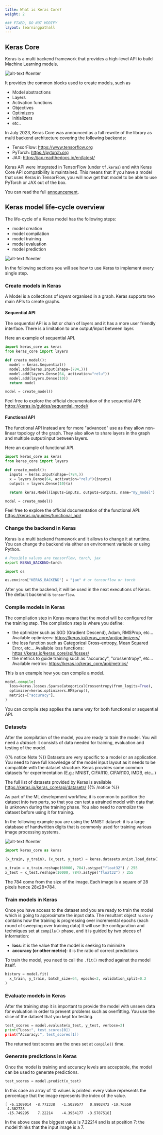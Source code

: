 ```yaml
---
title: What is Keras Core?
weight: 2

### FIXED, DO NOT MODIFY
layout: learningpathall
---
```


## Keras Core
Keras is a multi backend framework that provides a high-level API to build
Machine Learning models.

![alt-text #center](images/keras-logo.png "Keras Logo")

It provides the common blocks used to create models, such as
* Model abstractions
* Layers
* Activation functions
* Objectives
* Optimizers
* Initializers
* etc..

In July 2023, Keras Core was announced as a full rewrite of the library as
multi backend architecture covering the following backends:

* TensorFlow: https://www.tensorflow.org
* PyTorch: https://pytorch.org
* JAX: https://jax.readthedocs.io/en/latest/

Keras API were integrated in TensorFlow (under `tf.keras`) and with Keras Core
API compatibility is maintained. This means that if you have a model that uses
Keras in TensorFlow, you will now get that model to be able to use PyTorch or
JAX out of the box.

You can read the full [announcement](https://keras.io/keras_core/announcement/).

## Keras model life-cycle overview
The life-cycle of a Keras model has the following steps:
* model creation
* model compilation
* model training
* model evaluation
* model prediction

![alt-text #center](images/keras-life-cycle.png "Keras model life-cycle overview")

In the following sections you will see how to use Keras to implement every
single step.

### Create models in Keras
A Model is a collections of *layers* organised in a graph. Keras supports two
main APIs to create graphs.

#### Sequential API

The sequential API is a list or chain of layers and it has a more user friendly
interface. There is a limitation to one output/input between layer.

Here an example of sequential API.

```python
import keras_core as keras
from keras_core import layers

def create_model():
  model = keras.Sequential()
  model.add(keras.Input(shape=(784,)))
  model.add(layers.Dense(64, activation="relu"))
  model.add(layers.Dense(10))
  return model

model = create_model()
```

Feel free to explore the official documentation of the sequential API: https://keras.io/guides/sequential_model/

#### Functional API

The functional API instead are for more "advanced" use as they allow non-linear
topology of the graph. They also allow to share layers in the graph and
multiple output/input between layers.

Here an example of functional API.

```python
import keras_core as keras
from keras_core import layers

def create_model():
  inputs = keras.Input(shape=(784,))
  x = layers.Dense(64, activation="relu")(inputs)
  outputs = layers.Dense(10)(x)

  return keras.Model(inputs=inputs, outputs=outputs, name="my_model")

model = create_model()
```

Feel free to explore the official documentation of the functional API: https://keras.io/guides/functional_api/

### Change the backend in Keras

Keras is a multi backend framework and it allows to change it at runtime. You
can change the backend via either an environment variable or using Python.

```bash
# Possible values are tensorflow, torch, jax
export KERAS_BACKEND=torch
```

```python
import os

os.environ["KERAS_BACKEND"] = "jax" # or tensorflow or torch
```

After you set the backend, it will be used in the next executions of Keras. The
default backend is `tensorflow`.


### Compile models in Keras

The compilation step in Keras means that the model will be configured for the
training step.
The compilation step is where you define:
* the optimizer such as SGD (Gradient Descend), Adam, RMSProp, etc... Available optimizers: https://keras.io/keras_core/api/optimizers/
* the loss function such as Categorical Cross-entropy, Mean Squared Error, etc... Available loss functions: https://keras.io/keras_core/api/losses/
* the metrics to guide training such as "accuracy", "crossentropy", etc... Available metrics: https://keras.io/keras_core/api/metrics/

This is an example how you can compile a model.

```python
model.compile(
  loss=keras.losses.SparseCategoricalCrossentropy(from_logits=True),
  optimizer=keras.optimizers.RMSprop(),
  metrics=["accuracy"],
)
```

You can compile step applies the same way for both functional or sequential API.

### Datasets

After the compilation of the model, you are ready to train the model. You will
need a *dataset*: it consists of data needed for training, evaluation and
testing of the model.

{{% notice Note %}}
Datasets are very specific to a model or an application. You need to have full
knowledge of the model input layout as it needs to be compatible with the
dataset structure. Keras provides some common datasets for experimentation
(E.g.: MNIST, CIFAR10, CIFAR100, IMDB, etc...)

The full list of datasets provided by Keras is available https://keras.io/keras_core/api/datasets/ 
{{% /notice %}}

As part of the ML development workflow, it is common to partition the dataset
into two parts, so that you can test a atrained model with data that is unknown
during the training phase.
You also need to *normalize* the dataset before using it for training.

In the following example you are using the MNIST dataset: it is a large
database of handwritten digits that is commonly used for training various image
processing systems.


![alt-text #center](images/mnist.png "Sample images from MNIST test dataset")

```python
import keras_core as keras

(x_train, y_train), (x_test, y_test) = keras.datasets.mnist.load_data()

x_train = x_train.reshape(60000, 784).astype("float32") / 255
x_test = x_test.reshape(10000, 784).astype("float32") / 255
```

The 784 come from the size of the image. Each image is a square of 28 pixels
hence 28x28=784.

### Train models in Keras

Once you have access to the dataset and you are ready to train the model which
is going to approximate the input data.
The resultant object `history` contains how the training is progressing over
incremental epochs (each round of sweeping over training data)
It will use the configuration and techniques set at `compile()` phase, and it
is guided by two pieces of information:
* **loss**: it is the value that the model is seeking to minimize
* **accuracy (or other metric)**: it is the ratio of correct predictions

To train the model, you need to call the `.fit()` method against the model
itself.

```python
history = model.fit(
  x_train, y_train, batch_size=64, epochs=2, validation_split=0.2
)
```

### Evaluate models in Keras

After the training step it is important to provide the model with unseen data
for evaluation in order to prevent problems such as overfitting.
You use the slice of the dataset that you kept for testing.

```python
test_scores = model.evaluate(x_test, y_test, verbose=2)
print(”Loss:", test_scores[0])
print(”Accuracy:", test_scores[1])
```

The returned test scores are the ones set at `compile()` time.

### Generate predictions in Keras
Once the model is training and accuracy levels are acceptable, the model can be
used to generate predictions.

```python
test_scores = model.predict(x_test)
```
In this case an array of 10 values is printed: every value represents the
percentage that the image represents the index of the value.


```output
[ -6.1369014  -8.772338   -1.5029577   0.8902472 -10.76559    -4.302728
 -15.749295    7.22214    -4.3954177  -3.5787518]
```

In the above case the biggest value is 7.22214 and is at position 7: the model
thinks that the input image is a 7.
